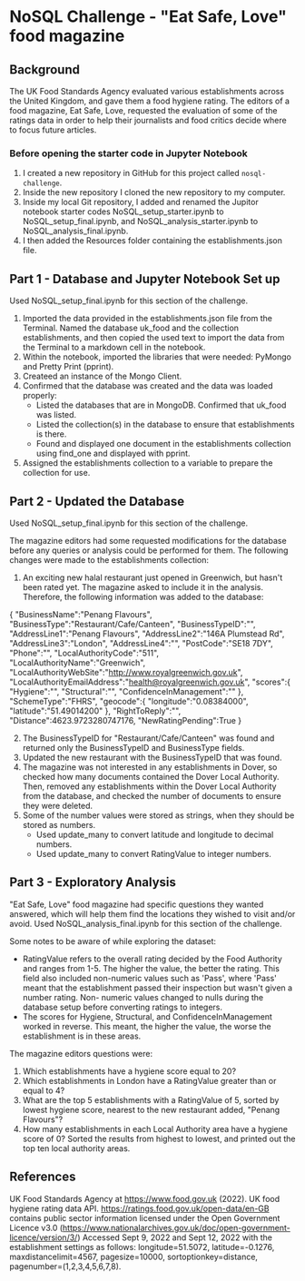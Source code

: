 # NoSQL Challenge - "Eat Safe, Love" food magazine

## Background

The UK Food Standards Agency evaluated various establishments across the United Kingdom, and gave them a food hygiene rating. The editors of a food magazine, Eat Safe, Love, requested the evaluation of some of the ratings data in order to help their journalists and food critics decide where to focus future articles.

### Before opening the starter code in Jupyter Notebook

1. I created a new repository in GitHub for this project called `nosql-challenge`. 
2. Inside the new repository I cloned the new repository to my computer.
3. Inside my local Git repository, I added and renamed the Jupitor notebook starter codes NoSQL_setup_starter.ipynb to NoSQL_setup_final.ipynb, and             NoSQL_analysis_starter.ipynb to NoSQL_analysis_final.ipynb.
4. I then added the Resources folder containing the establishments.json file.

## Part 1 - Database and Jupyter Notebook Set up

Used NoSQL_setup_final.ipynb for this section of the challenge.

1. Imported the data provided in the establishments.json file from the Terminal. Named the database uk_food and the collection establishments, and then copied the used text to import the data from the Terminal to a markdown cell in the notebook.
2. Within the notebook, imported the libraries that were needed: PyMongo and Pretty Print (pprint).
3. Createed an instance of the Mongo Client.
4. Confirmed that the database was created and the data was loaded properly:
   - Listed the databases that are in MongoDB. Confirmed that uk_food was listed.
   - Listed the collection(s) in the database to ensure that establishments is there.
   - Found and displayed one document in the establishments collection using find_one and displayed with pprint.
5. Assigned the establishments collection to a variable to prepare the collection for use.
    
## Part 2 - Updated the Database

Used NoSQL_setup_final.ipynb for this section of the challenge.

The magazine editors had some requested modifications for the database before any queries or analysis could be performed for them. The following changes were made to the establishments collection:

1. An exciting new halal restaurant just opened in Greenwich, but hasn't been rated yet. The magazine asked to include it in the analysis. Therefore, the following information was added to the database:

{   "BusinessName":"Penang Flavours",
    "BusinessType":"Restaurant/Cafe/Canteen",
    "BusinessTypeID":"",
    "AddressLine1":"Penang Flavours",
    "AddressLine2":"146A Plumstead Rd",
    "AddressLine3":"London",
    "AddressLine4":"",
    "PostCode":"SE18 7DY",
    "Phone":"",
    "LocalAuthorityCode":"511",
    "LocalAuthorityName":"Greenwich",
    "LocalAuthorityWebSite":"http://www.royalgreenwich.gov.uk",
    "LocalAuthorityEmailAddress":"health@royalgreenwich.gov.uk",
    "scores":{
        "Hygiene":"",
        "Structural":"",
        "ConfidenceInManagement":""
    },
    "SchemeType":"FHRS",
    "geocode":{
        "longitude":"0.08384000",
        "latitude":"51.49014200"
    },
    "RightToReply":"",
    "Distance":4623.9723280747176,
    "NewRatingPending":True
}

2. The BusinessTypeID for "Restaurant/Cafe/Canteen" was found and returned only the BusinessTypeID and BusinessType fields.
3. Updated the new restaurant with the BusinessTypeID that was found.
4. The magazine was not interested in any establishments in Dover, so checked how many documents contained the Dover Local Authority. Then, removed any establishments within the Dover Local Authority from the database, and checked the number of documents to ensure they were deleted.
5. Some of the number values were stored as strings, when they should be stored as numbers.
   - Used update_many to convert latitude and longitude to decimal numbers.
   - Used update_many to convert RatingValue to integer numbers.

## Part 3 - Exploratory Analysis

"Eat Safe, Love" food magazine had specific questions they wanted answered, which will help them find the locations they wished to visit and/or avoid.
Used NoSQL_analysis_final.ipynb for this section of the challenge.

Some notes to be aware of while exploring the dataset:
- RatingValue refers to the overall rating decided by the Food Authority and ranges from 1-5. The higher the value, the better the rating.
  This field also included non-numeric values such as 'Pass', where 'Pass' meant that the establishment passed their inspection but wasn't given a number rating. Non-         numeric values changed to nulls during the database setup before converting ratings to integers.
- The scores for Hygiene, Structural, and ConfidenceInManagement worked in reverse. This meant, the higher the value, the worse the establishment is in these areas.

The magazine editors questions were:
1) Which establishments have a hygiene score equal to 20?
2) Which establishments in London have a RatingValue greater than or equal to 4?
3) What are the top 5 establishments with a RatingValue of 5, sorted by lowest hygiene score, nearest to the new restaurant added, "Penang Flavours"?
4) How many establishments in each Local Authority area have a hygiene score of 0? Sorted the results from highest to lowest, and printed out the top ten local authority areas.

## References

UK Food Standards Agency at https://www.food.gov.uk (2022). 
UK food hygiene rating data API. https://ratings.food.gov.uk/open-data/en-GB contains public sector information licensed under the Open Government Licence v3.0 (https://www.nationalarchives.gov.uk/doc/open-government-licence/version/3/)
Accessed Sept 9, 2022 and Sept 12, 2022 with the establishment settings as follows: longitude=51.5072, latitude=-0.1276, maxdistancelimit=4567, pagesize=10000, sortoptionkey=distance, pagenumber=(1,2,3,4,5,6,7,8).
